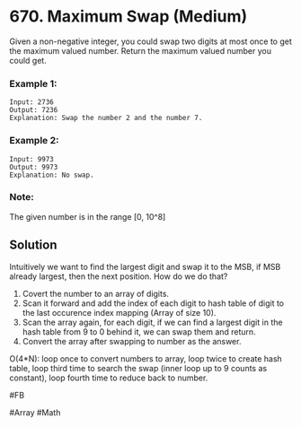 # 670. Maximum Swap (Medium)

Given a non-negative integer, you could swap two digits at most once to get the maximum valued number. Return the maximum valued number you could get.

### Example 1:
```
Input: 2736
Output: 7236
Explanation: Swap the number 2 and the number 7.
```

### Example 2:
```
Input: 9973
Output: 9973
Explanation: No swap.
```

### Note:
The given number is in the range [0, 10^8]

## Solution
Intuitively we want to find the largest digit and swap it to the MSB, if MSB already largest, then the next position. How do we do that?
1. Covert the number to an array of digits.
2. Scan it forward and add the index of each digit to hash table of digit to the last occurence index mapping (Array of size 10).
3. Scan the array again, for each digit, if we can find a largest digit in the hash table from 9 to 0 behind it, we can swap them and return.
4. Convert the array after swapping to number as the answer.

O(4*N): loop once to convert numbers to array, loop twice to create hash table, loop third time to search the swap (inner loop up to 9 counts as constant), loop fourth time to reduce back to number.

#FB

#Array #Math
